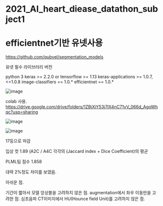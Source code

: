 # 2021_AI_heart_diease_datathon_subject1

# efficientnet기반 유넷사용
https://github.com/qubvel/segmentation_models

유넷 필수 라이브러리 버전

python 3
keras >= 2.2.0 or tensorflow >= 1.13
keras-applications >= 1.0.7, <=1.0.8
image-classifiers == 1.0.*
efficientnet == 1.0.*

![image](https://user-images.githubusercontent.com/81897022/147854464-26c460d9-7a16-4259-84e2-b91eabed12de.png)


colab 사용.
https://drive.google.com/drive/folders/1ZBjXiY53j7IX4nC71vV_066d_AgoWhqc?usp=sharing

![image](https://user-images.githubusercontent.com/81897022/147854468-08d3dc8f-d347-4d96-860f-169d5fb542f5.png)

![image](https://user-images.githubusercontent.com/81897022/147854470-c7381562-551a-4b88-9fcd-0a9dac983776.png)


17등으로 마감

입상 컷 1.89 (A2C / A4C 각각의 (Jaccard index + Dice Coefficient)의 평균

PLML팀 점수 1.858 

대략 2%정도 차이를 보였음.

아쉬운 점.

기간이 짧아서 모델 앙상블을 고려하지 않은 점.
augmentation에서 좌우 이동만을 고려한 점.
심초음파 CT이미지에서 HU(Hounce field Unit)를 고려하지 않은 점.







